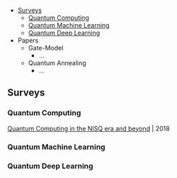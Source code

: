 * [Surveys](Surveys)
  * [Quantum Computing](#Quantum-Computing)
  * [Quantum Machine Learning](Quantum-Machine-Learning)
  * [Quantum Deep Learning](Quantum-Deep-Learning)
* Papers
  * Gate-Model
    * ...
  * Quantum Annealing
    * ...

## Surveys
### Quantum Computing
[Quantum Computing in the NISQ era and beyond](https://quantum-journal.org/papers/q-2018-08-06-79/pdf/) | 2018

### Quantum Machine Learning
### Quantum Deep Learning
